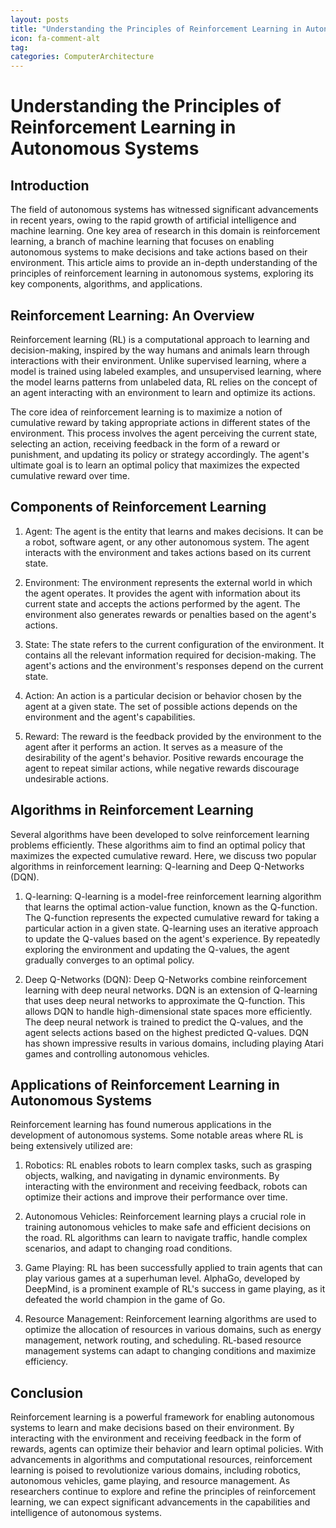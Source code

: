 ```yaml
---
layout: posts
title: "Understanding the Principles of Reinforcement Learning in Autonomous Systems"
icon: fa-comment-alt
tag:      
categories: ComputerArchitecture
---
```



# Understanding the Principles of Reinforcement Learning in Autonomous Systems

## Introduction

The field of autonomous systems has witnessed significant advancements in recent years, owing to the rapid growth of artificial intelligence and machine learning. One key area of research in this domain is reinforcement learning, a branch of machine learning that focuses on enabling autonomous systems to make decisions and take actions based on their environment. This article aims to provide an in-depth understanding of the principles of reinforcement learning in autonomous systems, exploring its key components, algorithms, and applications.

## Reinforcement Learning: An Overview

Reinforcement learning (RL) is a computational approach to learning and decision-making, inspired by the way humans and animals learn through interactions with their environment. Unlike supervised learning, where a model is trained using labeled examples, and unsupervised learning, where the model learns patterns from unlabeled data, RL relies on the concept of an agent interacting with an environment to learn and optimize its actions.

The core idea of reinforcement learning is to maximize a notion of cumulative reward by taking appropriate actions in different states of the environment. This process involves the agent perceiving the current state, selecting an action, receiving feedback in the form of a reward or punishment, and updating its policy or strategy accordingly. The agent's ultimate goal is to learn an optimal policy that maximizes the expected cumulative reward over time.

## Components of Reinforcement Learning

1. Agent: The agent is the entity that learns and makes decisions. It can be a robot, software agent, or any other autonomous system. The agent interacts with the environment and takes actions based on its current state.

2. Environment: The environment represents the external world in which the agent operates. It provides the agent with information about its current state and accepts the actions performed by the agent. The environment also generates rewards or penalties based on the agent's actions.

3. State: The state refers to the current configuration of the environment. It contains all the relevant information required for decision-making. The agent's actions and the environment's responses depend on the current state.

4. Action: An action is a particular decision or behavior chosen by the agent at a given state. The set of possible actions depends on the environment and the agent's capabilities.

5. Reward: The reward is the feedback provided by the environment to the agent after it performs an action. It serves as a measure of the desirability of the agent's behavior. Positive rewards encourage the agent to repeat similar actions, while negative rewards discourage undesirable actions.

## Algorithms in Reinforcement Learning

Several algorithms have been developed to solve reinforcement learning problems efficiently. These algorithms aim to find an optimal policy that maximizes the expected cumulative reward. Here, we discuss two popular algorithms in reinforcement learning: Q-learning and Deep Q-Networks (DQN).

1. Q-learning: Q-learning is a model-free reinforcement learning algorithm that learns the optimal action-value function, known as the Q-function. The Q-function represents the expected cumulative reward for taking a particular action in a given state. Q-learning uses an iterative approach to update the Q-values based on the agent's experience. By repeatedly exploring the environment and updating the Q-values, the agent gradually converges to an optimal policy.

2. Deep Q-Networks (DQN): Deep Q-Networks combine reinforcement learning with deep neural networks. DQN is an extension of Q-learning that uses deep neural networks to approximate the Q-function. This allows DQN to handle high-dimensional state spaces more efficiently. The deep neural network is trained to predict the Q-values, and the agent selects actions based on the highest predicted Q-values. DQN has shown impressive results in various domains, including playing Atari games and controlling autonomous vehicles.

## Applications of Reinforcement Learning in Autonomous Systems

Reinforcement learning has found numerous applications in the development of autonomous systems. Some notable areas where RL is being extensively utilized are:

1. Robotics: RL enables robots to learn complex tasks, such as grasping objects, walking, and navigating in dynamic environments. By interacting with the environment and receiving feedback, robots can optimize their actions and improve their performance over time.

2. Autonomous Vehicles: Reinforcement learning plays a crucial role in training autonomous vehicles to make safe and efficient decisions on the road. RL algorithms can learn to navigate traffic, handle complex scenarios, and adapt to changing road conditions.

3. Game Playing: RL has been successfully applied to train agents that can play various games at a superhuman level. AlphaGo, developed by DeepMind, is a prominent example of RL's success in game playing, as it defeated the world champion in the game of Go.

4. Resource Management: Reinforcement learning algorithms are used to optimize the allocation of resources in various domains, such as energy management, network routing, and scheduling. RL-based resource management systems can adapt to changing conditions and maximize efficiency.

## Conclusion

Reinforcement learning is a powerful framework for enabling autonomous systems to learn and make decisions based on their environment. By interacting with the environment and receiving feedback in the form of rewards, agents can optimize their behavior and learn optimal policies. With advancements in algorithms and computational resources, reinforcement learning is poised to revolutionize various domains, including robotics, autonomous vehicles, game playing, and resource management. As researchers continue to explore and refine the principles of reinforcement learning, we can expect significant advancements in the capabilities and intelligence of autonomous systems.